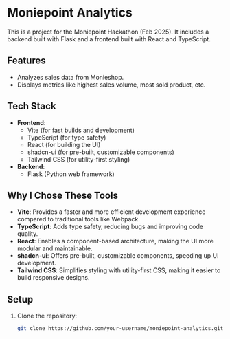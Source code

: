 # Moniepoint Analytics

This is a project for the Moniepoint Hackathon (Feb 2025). It includes a backend built with Flask and a frontend built with React and TypeScript.

## Features
- Analyzes sales data from Monieshop.
- Displays metrics like highest sales volume, most sold product, etc.

## Tech Stack
- **Frontend**:
  - Vite (for fast builds and development)
  - TypeScript (for type safety)
  - React (for building the UI)
  - shadcn-ui (for pre-built, customizable components)
  - Tailwind CSS (for utility-first styling)
- **Backend**:
  - Flask (Python web framework)

## Why I Chose These Tools
- **Vite**: Provides a faster and more efficient development experience compared to traditional tools like Webpack.
- **TypeScript**: Adds type safety, reducing bugs and improving code quality.
- **React**: Enables a component-based architecture, making the UI more modular and maintainable.
- **shadcn-ui**: Offers pre-built, customizable components, speeding up UI development.
- **Tailwind CSS**: Simplifies styling with utility-first CSS, making it easier to build responsive designs.

## Setup
1. Clone the repository:
   ```bash
   git clone https://github.com/your-username/moniepoint-analytics.git